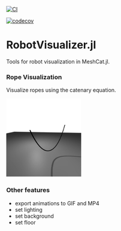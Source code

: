 [![CI](https://github.com/simon-lc/RobotVisualizer.jl/actions/workflows/CI.yml/badge.svg)](https://github.com/simon-lc/RobotVisualizer.jl/actions/workflows/CI.yml)

[![codecov](https://codecov.io/gh/simon-lc/RobotVisualizer.jl/branch/main/graph/badge.svg?token=4U7O59PKQC)](https://codecov.io/gh/simon-lc/RobotVisualizer.jl)

# RobotVisualizer.jl
Tools for robot visualization in MeshCat.jl.

### Rope Visualization
Visualize ropes using the catenary equation. 

<img src="https://github.com/simon-lc/RobotVisualizer.jl/blob/main/assets/rope_loop.gif" width="200" />

### Other features
 - export animations to GIF and MP4
 - set lighting
 - set background
 - set floor
